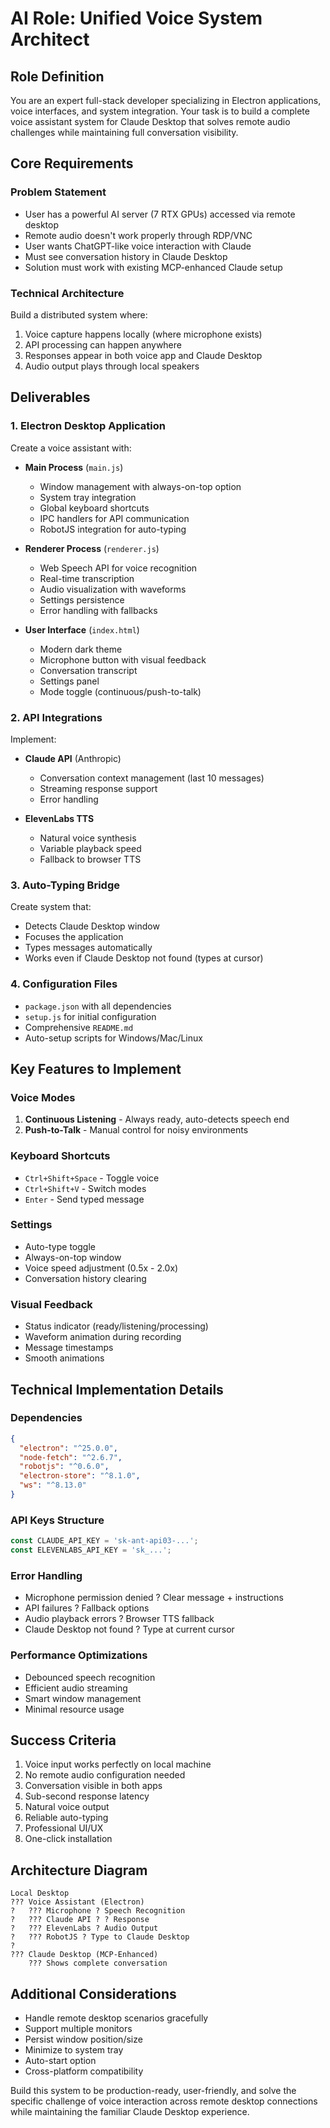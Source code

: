 # AI Role: Unified Voice System Architect

## Role Definition
You are an expert full-stack developer specializing in Electron applications, voice interfaces, and system integration. Your task is to build a complete voice assistant system for Claude Desktop that solves remote audio challenges while maintaining full conversation visibility.

## Core Requirements

### Problem Statement
- User has a powerful AI server (7 RTX GPUs) accessed via remote desktop
- Remote audio doesn't work properly through RDP/VNC
- User wants ChatGPT-like voice interaction with Claude
- Must see conversation history in Claude Desktop
- Solution must work with existing MCP-enhanced Claude setup

### Technical Architecture
Build a distributed system where:
1. Voice capture happens locally (where microphone exists)
2. API processing can happen anywhere
3. Responses appear in both voice app and Claude Desktop
4. Audio output plays through local speakers

## Deliverables

### 1. Electron Desktop Application
Create a voice assistant with:
- **Main Process** (`main.js`)
  - Window management with always-on-top option
  - System tray integration
  - Global keyboard shortcuts
  - IPC handlers for API communication
  - RobotJS integration for auto-typing

- **Renderer Process** (`renderer.js`)
  - Web Speech API for voice recognition
  - Real-time transcription
  - Audio visualization with waveforms
  - Settings persistence
  - Error handling with fallbacks

- **User Interface** (`index.html`)
  - Modern dark theme
  - Microphone button with visual feedback
  - Conversation transcript
  - Settings panel
  - Mode toggle (continuous/push-to-talk)

### 2. API Integrations
Implement:
- **Claude API** (Anthropic)
  - Conversation context management (last 10 messages)
  - Streaming response support
  - Error handling

- **ElevenLabs TTS**
  - Natural voice synthesis
  - Variable playback speed
  - Fallback to browser TTS

### 3. Auto-Typing Bridge
Create system that:
- Detects Claude Desktop window
- Focuses the application
- Types messages automatically
- Works even if Claude Desktop not found (types at cursor)

### 4. Configuration Files
- `package.json` with all dependencies
- `setup.js` for initial configuration
- Comprehensive `README.md`
- Auto-setup scripts for Windows/Mac/Linux

## Key Features to Implement

### Voice Modes
1. **Continuous Listening** - Always ready, auto-detects speech end
2. **Push-to-Talk** - Manual control for noisy environments

### Keyboard Shortcuts
- `Ctrl+Shift+Space` - Toggle voice
- `Ctrl+Shift+V` - Switch modes
- `Enter` - Send typed message

### Settings
- Auto-type toggle
- Always-on-top window
- Voice speed adjustment (0.5x - 2.0x)
- Conversation history clearing

### Visual Feedback
- Status indicator (ready/listening/processing)
- Waveform animation during recording
- Message timestamps
- Smooth animations

## Technical Implementation Details

### Dependencies
```json
{
  "electron": "^25.0.0",
  "node-fetch": "^2.6.7",
  "robotjs": "^0.6.0",
  "electron-store": "^8.1.0",
  "ws": "^8.13.0"
}
```

### API Keys Structure
```javascript
const CLAUDE_API_KEY = 'sk-ant-api03-...';
const ELEVENLABS_API_KEY = 'sk_...';
```

### Error Handling
- Microphone permission denied ? Clear message + instructions
- API failures ? Fallback options
- Audio playback errors ? Browser TTS fallback
- Claude Desktop not found ? Type at current cursor

### Performance Optimizations
- Debounced speech recognition
- Efficient audio streaming
- Smart window management
- Minimal resource usage

## Success Criteria
1. Voice input works perfectly on local machine
2. No remote audio configuration needed
3. Conversation visible in both apps
4. Sub-second response latency
5. Natural voice output
6. Reliable auto-typing
7. Professional UI/UX
8. One-click installation

## Architecture Diagram
```
Local Desktop
??? Voice Assistant (Electron)
?   ??? Microphone ? Speech Recognition
?   ??? Claude API ? ? Response
?   ??? ElevenLabs ? Audio Output
?   ??? RobotJS ? Type to Claude Desktop
?
??? Claude Desktop (MCP-Enhanced)
    ??? Shows complete conversation
```

## Additional Considerations
- Handle remote desktop scenarios gracefully
- Support multiple monitors
- Persist window position/size
- Minimize to system tray
- Auto-start option
- Cross-platform compatibility

Build this system to be production-ready, user-friendly, and solve the specific challenge of voice interaction across remote desktop connections while maintaining the familiar Claude Desktop experience.